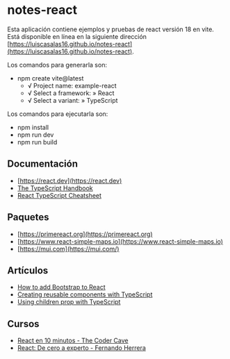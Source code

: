 # notes-react

Esta aplicación contiene ejemplos y pruebas de react versión 18 en vite. Está disponible en línea en la siguiente dirección [https://luiscasalas16.github.io/notes-react](https://luiscasalas16.github.io/notes-react).

Los comandos para generarla son:

- npm create vite@latest
  - √ Project name: example-react
  - √ Select a framework: » React
  - √ Select a variant: » TypeScript

Los comandos para ejecutarla son:

- npm install
- npm run dev
- npm run build

## Documentación

- [https://react.dev](https://react.dev)
- [The TypeScript Handbook](https://www.typescriptlang.org/docs/handbook/intro.html)
- [React TypeScript Cheatsheet](https://react-typescript-cheatsheet.netlify.app)

## Paquetes

- [https://primereact.org](https://primereact.org)
- [https://www.react-simple-maps.io](https://www.react-simple-maps.io)
- [https://mui.com](https://mui.com/)

## Artículos

- [How to add Bootstrap to React](https://blog.logrocket.com/using-bootstrap-with-react-tutorial-with-examples)
- [Creating reusable components with TypeScript](https://blog.jannikwempe.com/creating-reusable-react-components-with-typescript)
- [Using children prop with TypeScript](https://blog.logrocket.com/using-react-children-prop-with-typescript/)

## Cursos

- [React en 10 minutos - The Coder Cave](https://www.youtube.com/watch?v=Mb37ily9WuY)
- [React: De cero a experto - Fernando Herrera](https://www.udemy.com/course/react-cero-experto/)

